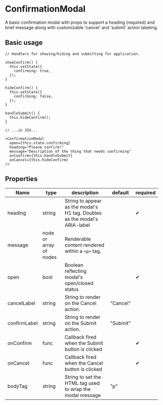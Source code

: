 # ConfirmationModal

A basic confirmation modal with props to support a heading (required) and brief message along with customizable 'cancel' and 'submit' action labeling.

## Basic usage

```
// Handlers for showing/hiding and submitting for application.

showConfirm() {
  this.setState({
    confirming: true,
  });
}

hideConfirm() {
  this.setState({
    confirming: false,
  });
}

handleSubmit() {
  this.hideConfirm();
}

// ...in JSX...

<ConfirmationModal
  open={this.state.confirming}
  heading="Please confirm!"
  message="Description of the thing that needs confirming"
  onConfirm={this.handleSubmit}
  onCancel={this.hideConfirm}
/>
```

## Properties

Name | type | description | default | required
--- | --- | --- | --- | ---
heading | string | String to appear as the modal's H1 tag. Doubles as the modal's ARIA-label |  | &#10004;
message | node or array of nodes | Renderable content rendered within a `<p>` tag. |  |
open | bool | Boolean reflecting modal's open/closed status |  | &#10004;
cancelLabel | string | String to render on the Cancel action. | "Cancel" |
confirmLabel | string | String to render on the Submit action. | "Submit" |
onConfirm | func | Callback fired when the Submit button is clicked |  | &#10004;
onCancel | func | Callback fired when the Cancel button is clicked |  | &#10004;
bodyTag | string | String to set the HTML tag used to wrap the modal message | "p" |
